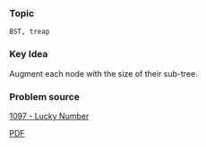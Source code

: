 
### Topic

    BST, treap


### Key Idea

Augment each node with the size of their sub-tree.

### Problem source

[1097 - Lucky Number](http://lightoj.com/volume_showproblem.php?problem=1097)

[PDF](http://lightoj.com/volume_showproblem.php?problem=1097&language=english&type=pdf)

